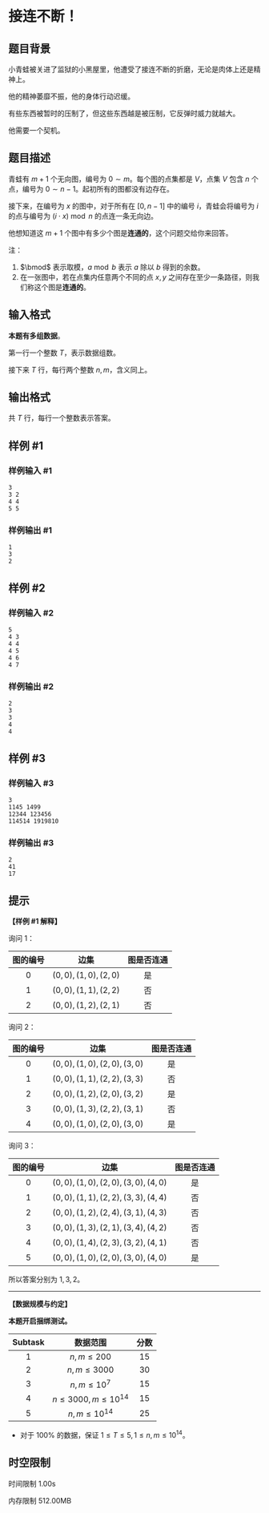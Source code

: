# 接连不断！

## 题目背景

小青蛙被关进了监狱的小黑屋里，他遭受了接连不断的折磨，无论是肉体上还是精神上。

他的精神萎靡不振，他的身体行动迟缓。

有些东西被暂时的压制了，但这些东西越是被压制，它反弹时威力就越大。

他需要一个契机。

## 题目描述

青蛙有 $m+1$ 个无向图，编号为 $0\sim m$。每个图的点集都是 $V$，点集 $V$ 包含 $n$ 个点，编号为 $0\sim n-1$。起初所有的图都没有边存在。

接下来，在编号为 $x$ 的图中，对于所有在 $[0, n - 1]$ 中的编号 $i$，青蛙会将编号为 $i$ 的点与编号为 $(i\cdot x)\bmod n$ 的点连一条无向边。

他想知道这 $m+1$ 个图中有多少个图是**连通的**，这个问题交给你来回答。

注：
1. $\bmod$ 表示取模，$a\bmod b$ 表示 $a$ 除以 $b$ 得到的余数。
2. 在一张图中，若在点集内任意两个不同的点 $x, y$ 之间存在至少一条路径，则我们称这个图是**连通的**。

## 输入格式

**本题有多组数据**。

第一行一个整数 $T$，表示数据组数。

接下来 $T$ 行，每行两个整数 $n,m$，含义同上。

## 输出格式

共 $T$ 行，每行一个整数表示答案。

## 样例 #1

### 样例输入 #1

```
3
3 2
4 4
5 5
```

### 样例输出 #1

```
1
3
2
```

## 样例 #2

### 样例输入 #2

```
5
4 3
4 4
4 5
4 6
4 7
```

### 样例输出 #2

```
2
3
3
4
4
```

## 样例 #3

### 样例输入 #3

```
3
1145 1499
12344 123456
114514 1919810
```

### 样例输出 #3

```
2
41
17
```

## 提示

**【样例 #1 解释】**

询问 1：

| 图的编号 | 边集 | 图是否连通 |
| :------: | :-----------------: | :--------: |
|   $0$    | $(0,0),(1,0),(2,0)$ |     是     |
|   $1$    | $(0,0),(1,1),(2,2)$ |     否     |
|   $2$    | $(0,0),(1,2),(2,1)$ |     否     |

询问 2：

| 图的编号 |    边集    | 图是否连通 |
| :------: | :-----------------------: | :--------: |
|   $0$    | $(0,0),(1,0),(2,0),(3,0)$ |     是     |
|   $1$    | $(0,0),(1,1),(2,2),(3,3)$ |     否     |
|   $2$    | $(0,0),(1,2),(2,0),(3,2)$ |     是     |
|   $3$    | $(0,0),(1,3),(2,2),(3,1)$ |     否     |
|   $4$    | $(0,0),(1,0),(2,0),(3,0)$ |     是     |

询问 3：

| 图的编号 |   边集    | 图是否连通 |
| :------: | :-----------------------: | :--------: |
|   $0$    | $(0,0),(1,0),(2,0),(3,0),(4,0)$ |     是     |
|   $1$    | $(0,0),(1,1),(2,2),(3,3),(4,4)$ |     否     |
|   $2$    | $(0,0),(1,2),(2,4),(3,1),(4,3)$ |     否     |
|   $3$    | $(0,0),(1,3),(2,1),(3,4),(4,2)$ |     否     |
|   $4$    | $(0,0),(1,4),(2,3),(3,2),(4,1)$ |     否     |
|   $5$    | $(0,0),(1,0),(2,0),(3,0),(4,0)$ |     是     |

所以答案分别为 $1, 3, 2$。

---

**【数据规模与约定】**

**本题开启捆绑测试。**

| $\text{Subtask}$ | 数据范围 | 分数 |
| :---: | :---: | :---: |
| $1$ | $n,m\le 200$ | $15$ |
| $2$ | $n,m\le 3000$ | $30$ |
| $3$ | $n,m\le 10^7$ | $15$ |
| $4$ | $n\le 3000,m \le10^{14}$ | $15$ |
| $5$ | $n,m\le 10^{14}$ | $25$ |

- 对于 $100\%$ 的数据，保证 $1\le T\le 5,1\le n,m\le 10^{14}$。

## 时空限制



时间限制
1.00s

内存限制
512.00MB